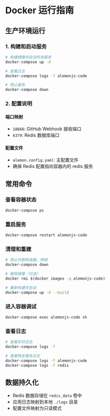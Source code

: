 # Docker 运行指南

## 生产环境运行

### 1. 构建和启动服务

```bash
# 构建镜像并启动所有服务
docker-compose up -d

# 查看日志
docker-compose logs -f alemonjs-code

# 停止服务
docker-compose down
```

### 2. 配置说明

#### 端口映射

- `18666`: GitHub Webhook 接收端口
- `6379`: Redis 数据库端口

#### 配置文件

- `alemon.config.yaml`: 主配置文件
- 确保 Redis 配置指向容器内的 redis 服务

## 常用命令

### 查看容器状态

```bash
docker-compose ps
```

### 重启服务

```bash
docker-compose restart alemonjs-code
```

### 清理和重建

```bash
# 停止并删除容器、网络
docker-compose down

# 删除镜像（可选）
docker rmi $(docker images -q alemonjs-code)

# 重新构建并启动
docker-compose up -d --build
```

### 进入容器调试

```bash
docker-compose exec alemonjs-code sh
```

### 查看日志

```bash
# 查看实时日志
docker-compose logs -f

# 查看特定服务日志
docker-compose logs -f alemonjs-code
docker-compose logs -f redis
```

## 数据持久化

- Redis 数据存储在 `redis_data` 卷中
- 应用日志映射到本地 `./logs` 目录
- 配置文件映射为只读模式
